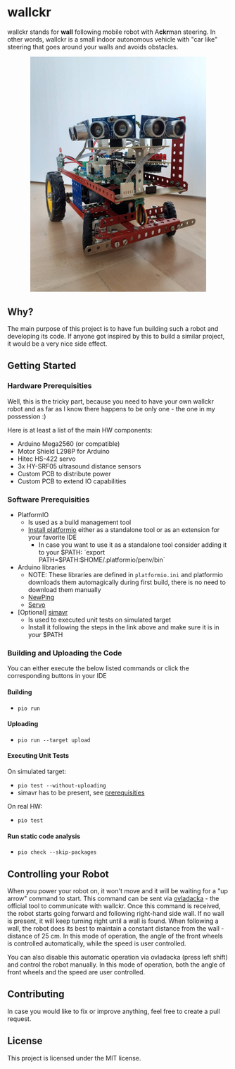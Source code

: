 # wallckr
wallckr stands for **wall** following mobile robot with A**ckr**man steering. In other words, wallckr is a small indoor autonomous vehicle with "car like" steering that goes around your walls and avoids obstacles. 

<p align="center">
  <img src="./img/wallckr_posing.jpeg" alt="wallckr, the robot" width="400"/>
</p>


## Why?
The main purpose of this project is to have fun building such a robot and developing its code. If anyone got inspired by this to build a similar project, it would be a very nice side effect. 

## Getting Started
### Hardware Prerequisities
Well, this is the tricky part, because you need to have your own wallckr robot and as far as I know there happens to be only one - the one in my possession :) 

Here is at least a list of the main HW components: 
- Arduino Mega2560 (or compatible)
- Motor Shield L298P for Arduino 
- Hitec HS-422 servo
- 3x HY-SRF05 ultrasound distance sensors
- Custom PCB to distribute power 
- Custom PCB to extend IO capabilities 

### Software Prerequisities
- PlatformIO
  - Is used as a build management tool 
  - [Install platformio](https://platformio.org/install) either as a standalone tool or as an extension for your favorite IDE
    - In case you want to use it as a standalone tool consider adding it to your $PATH: `export PATH=$PATH:$HOME/.platformio/penv/bin`
- Arduino libraries
  - NOTE: These libraries are defined in `platformio.ini` and platformio downloads them automagically during first build, there is no need to download them manually 
  - [NewPing](https://bitbucket.org/teckel12/arduino-new-ping/wiki/Home)
  - [Servo](https://github.com/arduino-libraries/Servo)
- [Optional] [simavr](https://github.com/buserror/simavr)
  - Is used to executed unit tests on simulated target
  - Install it following the steps in the link above and make sure it is in your $PATH

### Building and Uploading the Code
You can either execute the below listed commands or click the corresponding buttons in your IDE
#### Building
- `pio run`
#### Uploading
- `pio run --target upload`
#### Executing Unit Tests
On simulated target:
- `pio test --without-uploading`
- simavr has to be present, see [prerequisities](#software-prerequisities)

On real HW:
- `pio test`
#### Run static code analysis
- `pio check --skip-packages`


## Controlling your Robot
When you power your robot on, it won't move and it will be waiting for a "up arrow" command to start. This command can be sent via [ovladacka](https://github.com/ladapn/ovladacka) - the official tool to communicate with wallckr. Once this command is received, the robot starts going forward and following right-hand side wall. If no wall is present, it will keep turning right until a wall is found. When following a wall, the robot does its best to maintain a constant distance from the wall - distance of 25 cm. In this mode of operation, the angle of the front wheels is controlled automatically, while the speed is user controlled. 

You can also disable this automatic operation via ovladacka (press left shift) and control the robot manually. In this mode of operation, both the angle of front wheels and the speed are user controlled.

## Contributing
In case you would like to fix or improve anything, feel free to create a pull request. 

## License
This project is licensed under the MIT license.
